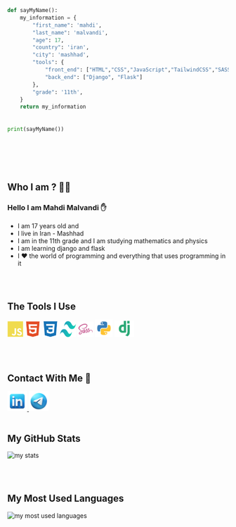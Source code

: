 ```python
def sayMyName():
    my_information = {
        "first_name": 'mahdi',
        "last_name": 'malvandi',
        "age": 17,
        "country": 'iran',
        "city": 'mashhad',
        "tools": {
            "front_end": ["HTML","CSS","JavaScript","TailwindCSS","SASS"],
            "back_end": ["Django", "Flask"]
        },
        "grade": '11th',
    }
    return my_information


print(sayMyName())

```


<br />
<br />
<br />
<br />

## Who I am ? 👨‍💻
<h3 ">Hello I am Mahdi Malvandi ✋</h2>
<ul></ul>

<ul>
    <li> I am 17 years old and</li>
    <li> I live in Iran - Mashhad</li>
    <li> I am in the 11th grade and I am studying mathematics and physics</li>
    <li> I am learning django and flask</li>
    <li> I ❤️ the world of programming and everything that uses programming in it</li>

</ul>  
<br />
<br />

## The Tools I Use

<p align="left">
    <a href="https://developer.mozilla.org/en-US/docs/Web/JavaScript" target="_blank" rel="noreferrer"><img src="https://raw.githubusercontent.com/sabzlearn-ir/sabzlearn-ir/4d2a781931f79c747a132c28eae4ebfbb8eaa7d7/javascript-colored.svg" width="36" height="36" alt="Javascript" /></a>
    <a href="https://developer.mozilla.org/en-US/docs/Glossary/HTML5" target="_blank" rel="noreferrer"><img src="https://raw.githubusercontent.com/sabzlearn-ir/sabzlearn-ir/4d2a781931f79c747a132c28eae4ebfbb8eaa7d7/html5-colored.svg" width="36" height="36" alt="HTML5" /></a>
    <a href="https://www.w3.org/TR/CSS/#css" target="_blank" rel="noreferrer"><img src="https://raw.githubusercontent.com/sabzlearn-ir/sabzlearn-ir/4d2a781931f79c747a132c28eae4ebfbb8eaa7d7/css3-colored.svg" width="36" height="36" alt="CSS3" /></a>
        <a href="https://tailwindcss.com/" target="_blank" rel="noreferrer"><img src="https://raw.githubusercontent.com/MahdiMalvandi/MahdiMalvandi/5c0967327f9ffabd2a295b205f92e0ffe45461c3/tailwind-css-seeklogo.com.svg" width="36" height="36" alt="TailwindCSS" /></a>
        <a href="https://sass-lang.com/" target="_blank" rel="noreferrer"><img src="https://github.com/MahdiMalvandi/MahdiMalvandi/blob/main/pngegg.png?raw=true" width="36" height="36" alt="CSS3" /></a>
         <a href="https://www.python.org/" target="_blank" rel="noreferrer"><img src="https://github.com/MahdiMalvandi/MahdiMalvandi/blob/main/Python_logo_01.svg.png?raw=true" width="40" height="40" alt="Python" /></a>
         <a href="https://www.djangoproject.com/" target="_blank" rel="noreferrer"><img src="https://github.com/MahdiMalvandi/MahdiMalvandi/blob/main/dj3164d344-django-logo-django-logo-png-transparent-amp-svg-vector-freebie-supply_prev_ui.png?raw=true" width="45" height="38" alt="Python" /></a>
  
</p>

<br />
<br />


## Contact With Me 📶
<a href="https://www.linkedin.com/in/mahdi-malvandi-8a2924293?utm_source=share&utm_campaign=share_via&utm_content=profile&utm_medium=android_app">
<img height="45rem" src="https://github.com/MahdiMalvandi/MahdiMalvandi/blob/main/icons8-linkedin-logo-94.png?raw=true" />
</a>
<a href="https://t.me/Mahdi_ml6">
<img height="45rem" src="https://github.com/MahdiMalvandi/MahdiMalvandi/blob/main/icons8-telegram-94.png?raw=true" />
</a>

<br />
<br />


## My GitHub Stats

![my stats](https://camo.githubusercontent.com/778333b39e1315ac6dd2635950584cd2af604dee65bea717cd5523f91b345711/68747470733a2f2f6769746875622d726561646d652d73746174732e76657263656c2e6170702f6170693f757365726e616d653d4d616864694d616c76616e64692673686f775f69636f6e733d74727565267468656d653d7261646963616c)


<br />
<br />


## My Most Used Languages

![my most used languages](https://camo.githubusercontent.com/a4f92ad56350138a500afd99a83db0e7fe4e1ad4d16586b5f6c8cb31358ca63a/68747470733a2f2f6769746875622d726561646d652d73746174732e76657263656c2e6170702f6170692f746f702d6c616e67732f3f757365726e616d653d4d616864694d616c76616e646926686964655f70726f67726573733d74727565)
